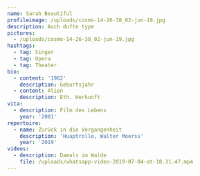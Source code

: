 ```yaml
---
name: Sarah Beautiful
profileimage: /uploads/cosmo-14-26-38_02-jun-19.jpg
description: Auch dufte type
pictures:
  - /uploads/cosmo-14-26-38_02-jun-19.jpg
hashtags:
  - tag: Singer
  - tag: Opera
  - tag: Theater
bio:
  - content: '1982'
    description: Geburtsjahr
  - content: Alien
    description: Eth. Herkunft
vita:
  - description: Film des Lebens
    year: '2001'
repertoire:
  - name: Zurück in die Vergangenheit
    description: 'Huaptrolle, Walter Moerss'
    year: '2019'
videos:
  - description: Damals im Walde
    file: /uploads/whatsapp-video-2019-07-04-at-18.31.47.mp4
---
```


